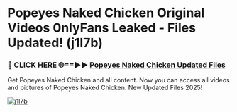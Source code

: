 # Popeyes Naked Chicken Original Videos 0nlyFans Leaked - Files Updated! (j1l7b)

<h3>🔴 CLICK HERE 🌐==►► <a href="https://tinyurl.com/yckcrads" rel="nofollow">Popeyes Naked Chicken Updated Files</a></h3>

Get Popeyes Naked Chicken and all content. Now you can access all videos and pictures of Popeyes Naked Chicken. New Updated Files 2025!

[![j1l7b](https://i.imgur.com/hpKpOFt.gif)](https://tinyurl.com/yckcrads)
